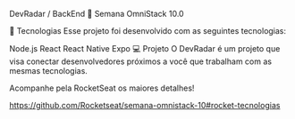 

DevRadar / BackEnd
🚀 Semana OmniStack 10.0

🚀 Tecnologias
Esse projeto foi desenvolvido com as seguintes tecnologias:

Node.js
React
React Native
Expo
💻 Projeto
O DevRadar é um projeto que visa conectar desenvolvedores próximos a você que trabalham com as mesmas tecnologias.

Acompanhe pela RocketSeat os maiores detalhes!

https://github.com/Rocketseat/semana-omnistack-10#rocket-tecnologias

